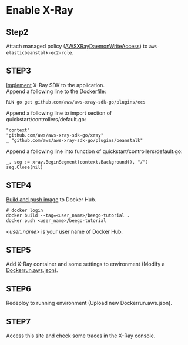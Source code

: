# Enable X-Ray

## Step2
Attach managed policy ([AWSXRayDaemonWriteAccess](https://docs.aws.amazon.com/xray/latest/devguide/xray-permissions.html#xray-permissions-managedpolicies)) to `aws-elasticbeanstalk-ec2-role`.

## STEP3
[Implement](https://github.com/aws/aws-xray-sdk-go#quick-start) X-Ray SDK to the application.  
Append a following line to the [Dockerfile](../../Dockerfile):

```
RUN go get github.com/aws/aws-xray-sdk-go/plugins/ecs
```

Append a following line to import section of quickstart/controllers/default.go:

```
"context"
"github.com/aws/aws-xray-sdk-go/xray"
_ "github.com/aws/aws-xray-sdk-go/plugins/beanstalk"
```

Append a following line into function of quickstart/controllers/default.go:

```
_, seg := xray.BeginSegment(context.Background(), "/")
seg.Close(nil)
```


## STEP4

[Build and push image](https://qiita.com/moru3/items/32931813db81d891effb) to Docker Hub.

```
# docker login
docker build --tag=<user_name>/beego-tutorial .
docker push <user_name>/beego-tutorial
```

*<user_name>* is your user name of Docker Hub.

## STEP5
Add X-Ray container and some settings to environment (Modify a [Dockerrun.aws.json](https://docs.aws.amazon.com/ja_jp/xray/latest/devguide/xray-daemon-ecs.html)).


## STEP6
Redeploy to running environment (Upload new Dockerrun.aws.json).


## STEP7
Access this site and check some traces in the X-Ray console.
